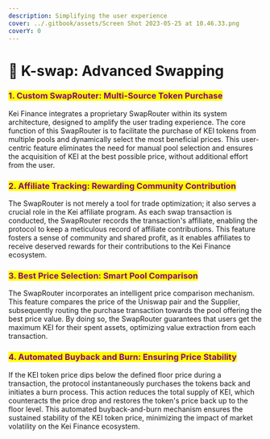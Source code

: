 ```yaml
---
description: Simplifying the user experience
cover: ../.gitbook/assets/Screen Shot 2023-05-25 at 10.46.33.png
coverY: 0
---
```


# 🔄 K-swap: Advanced Swapping

### <mark style="color:purple;">**1. Custom SwapRouter: Multi-Source Token Purchase**</mark>

Kei Finance integrates a proprietary SwapRouter within its system architecture, designed to amplify the user trading experience. The core function of this SwapRouter is to facilitate the purchase of KEI tokens from multiple pools and dynamically select the most beneficial prices. This user-centric feature eliminates the need for manual pool selection and ensures the acquisition of KEI at the best possible price, without additional effort from the user.

### <mark style="color:purple;">**2. Affiliate Tracking: Rewarding Community Contribution**</mark>

The SwapRouter is not merely a tool for trade optimization; it also serves a crucial role in the Kei affiliate program. As each swap transaction is conducted, the SwapRouter records the transaction's affiliate, enabling the protocol to keep a meticulous record of affiliate contributions. This feature fosters a sense of community and shared profit, as it enables affiliates to receive deserved rewards for their contributions to the Kei Finance ecosystem.

### <mark style="color:purple;">**3. Best Price Selection: Smart Pool Comparison**</mark>

The SwapRouter incorporates an intelligent price comparison mechanism. This feature compares the price of the Uniswap pair and the Supplier, subsequently routing the purchase transaction towards the pool offering the best price value. By doing so, the SwapRouter guarantees that users get the maximum KEI for their spent assets, optimizing value extraction from each transaction.

### <mark style="color:purple;">**4. Automated Buyback and Burn: Ensuring Price Stability**</mark>

If the KEI token price dips below the defined floor price during a transaction, the protocol instantaneously purchases the tokens back and initiates a burn process. This action reduces the total supply of KEI, which counteracts the price drop and restores the token's price back up to the floor level. This automated buyback-and-burn mechanism ensures the sustained stability of the KEI token price, minimizing the impact of market volatility on the Kei Finance ecosystem.
